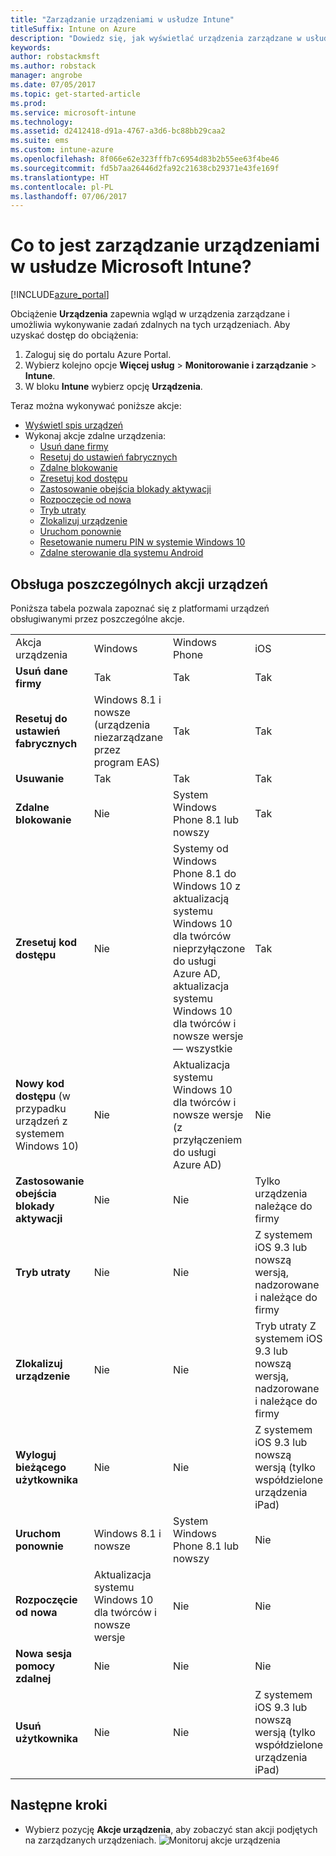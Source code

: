 ```yaml
---
title: "Zarządzanie urządzeniami w usłudze Intune"
titleSuffix: Intune on Azure
description: "Dowiedz się, jak wyświetlać urządzenia zarządzane w usłudze Intune i wykonywać na nich różne operacje."
keywords: 
author: robstackmsft
ms.author: robstack
manager: angrobe
ms.date: 07/05/2017
ms.topic: get-started-article
ms.prod: 
ms.service: microsoft-intune
ms.technology: 
ms.assetid: d2412418-d91a-4767-a3d6-bc88bb29caa2
ms.suite: ems
ms.custom: intune-azure
ms.openlocfilehash: 8f066e62e323fffb7c6954d83b2b55ee63f4be46
ms.sourcegitcommit: fd5b7aa26446d2fa92c21638cb29371e43fe169f
ms.translationtype: HT
ms.contentlocale: pl-PL
ms.lasthandoff: 07/06/2017
---
```

# <a name="what-is-microsoft-intune-device-management"></a>Co to jest zarządzanie urządzeniami w usłudze Microsoft Intune?


[!INCLUDE[azure_portal](./includes/azure_portal.md)]

Obciążenie **Urządzenia** zapewnia wgląd w urządzenia zarządzane i umożliwia wykonywanie zadań zdalnych na tych urządzeniach. Aby uzyskać dostęp do obciążenia:

1. Zaloguj się do portalu Azure Portal.
2. Wybierz kolejno opcje **Więcej usług** > **Monitorowanie i zarządzanie** > **Intune**.
3. W bloku **Intune** wybierz opcję **Urządzenia**.

Teraz można wykonywać poniższe akcje:

- [Wyświetl spis urządzeń](device-inventory.md)
- Wykonaj akcje zdalne urządzenia:
    - [Usuń dane firmy](device-company-data-remove.md) 
    - [Resetuj do ustawień fabrycznych](device-factory-reset.md)
    - [Zdalne blokowanie](device-remote-lock.md)
    - [Zresetuj kod dostępu](device-passcode-reset.md)
    - [Zastosowanie obejścia blokady aktywacji](device-activation-lock-bypass.md)
    - [Rozpoczęcie od nowa](device-fresh-start.md)
    - [Tryb utraty](device-lost-mode.md)
    - [Zlokalizuj urządzenie](device-locate.md)
    - [Uruchom ponownie](device-restart.md)
    - [Resetowanie numeru PIN w systemie Windows 10](device-windows-pin-reset.md)
    - [Zdalne sterowanie dla systemu Android](device-profile-android-teamviewer.md)


## <a name="support-for-each-device-action"></a>Obsługa poszczególnych akcji urządzeń

Poniższa tabela pozwala zapoznać się z platformami urządzeń obsługiwanymi przez poszczególne akcje.

|||||||
|-|-|-|-|-|-|
|Akcja urządzenia|Windows|Windows Phone|iOS|macOS|Android|
|**Usuń dane firmy**|Tak|Tak|Tak|Tak|Tak|
|**Resetuj do ustawień fabrycznych**|Windows 8.1 i nowsze (urządzenia niezarządzane przez program EAS)|Tak|Tak|Nie|Program Android for Work nie jest obsługiwany|
|**Usuwanie**|Tak|Tak|Tak|Tak|Tak|
|**Zdalne blokowanie**|Nie|System Windows Phone 8.1 lub nowszy|Tak|Nie|Tak|
|**Zresetuj kod dostępu**|Nie|Systemy od Windows Phone 8.1 do Windows 10 z aktualizacją systemu Windows 10 dla twórców nieprzyłączone do usługi Azure AD, aktualizacja systemu Windows 10 dla twórców i nowsze wersje — wszystkie|Tak|Nie|Wcześniejsze niż Android 7, program Android for Work nie jest obsługiwany|
|**Nowy kod dostępu** (w przypadku urządzeń z systemem Windows 10)|Nie|Aktualizacja systemu Windows 10 dla twórców i nowsze wersje (z przyłączeniem do usługi Azure AD)|Nie|Nie|Program Android for Work nie jest obsługiwany|
|**Zastosowanie obejścia blokady aktywacji**|Nie|Nie|Tylko urządzenia należące do firmy|Nie|Nie|
|**Tryb utraty**|Nie|Nie|Z systemem iOS 9.3 lub nowszą wersją, nadzorowane i należące do firmy|Nie|Nie|
|**Zlokalizuj urządzenie**|Nie|Nie|Tryb utraty Z systemem iOS 9.3 lub nowszą wersją, nadzorowane i należące do firmy|Nie|Nie|
|**Wyloguj bieżącego użytkownika**|Nie|Nie|Z systemem iOS 9.3 lub nowszą wersją (tylko współdzielone urządzenia iPad)|Nie|Nie|
|**Uruchom ponownie**|Windows 8.1 i nowsze|System Windows Phone 8.1 lub nowszy|Nie|Nie|Nie|
|**Rozpoczęcie od nowa**|Aktualizacja systemu Windows 10 dla twórców i nowsze wersje|Nie|Nie|Nie|Nie|
|**Nowa sesja pomocy zdalnej**|Nie|Nie|Nie|Nie|Tak|
|**Usuń użytkownika**|Nie|Nie|Z systemem iOS 9.3 lub nowszą wersją (tylko współdzielone urządzenia iPad)|Nie|Nie|

## <a name="next-steps"></a>Następne kroki

- Wybierz pozycję **Akcje urządzenia**, aby zobaczyć stan akcji podjętych na zarządzanych urządzeniach. 
![Monitoruj akcje urządzenia](./media/monitor-device-actions.png)